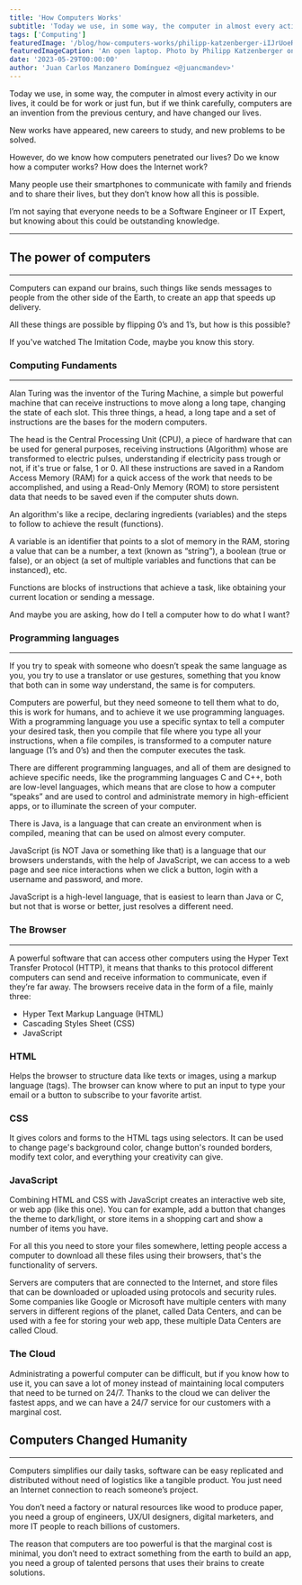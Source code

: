 ```yaml
---
title: 'How Computers Works'
subtitle: 'Today we use, in some way, the computer in almost every activity in our lives, being indispensable'
tags: ['Computing']
featuredImage: '/blog/how-computers-works/philipp-katzenberger-iIJrUoeRoCQ-unsplash.jpg'
featuredImageCaption: 'An open laptop. Photo by Philipp Katzenberger on Unsplash'
date: '2023-05-29T00:00:00'
author: 'Juan Carlos Manzanero Domínguez <@juancmandev>'
---
```


Today we use, in some way, the computer in almost every activity in our lives, it could be for work or just fun, but if we think carefully, computers are an invention from the previous century, and have changed our lives.

New works have appeared, new careers to study, and new problems to be solved.

However, do we know how computers penetrated our lives? Do we know how a computer works? How does the Internet work?

Many people use their smartphones to communicate with family and friends and to share their lives, but they don’t know how all this is possible.

I’m not saying that everyone needs to be a Software Engineer or IT Expert, but knowing about this could be outstanding knowledge.

---

## The power of computers

---

Computers can expand our brains, such things like sends messages to people from the other side of the Earth, to create an app that speeds up delivery.

All these things are possible by flipping 0’s and 1’s, but how is this possible?

If you've watched The Imitation Code, maybe you know this story.

### Computing Fundaments

---

Alan Turing was the inventor of the Turing Machine, a simple but powerful machine that can receive instructions to move along a long tape, changing the state of each slot. This three things, a head, a long tape and a set of instructions are the bases for the modern computers.

The head is the Central Processing Unit (CPU), a piece of hardware that can be used for general purposes, receiving instructions (Algorithm) whose are transformed to electric pulses, understanding if electricity pass trough or not, if it's true or false, 1 or 0. All these instructions are saved in a Random Access Memory (RAM) for a quick access of the work that needs to be accomplished, and using a Read-Only Memory (ROM) to store persistent data that needs to be saved even if the computer shuts down.

An algorithm's like a recipe, declaring ingredients (variables) and the steps to follow to achieve the result (functions).

A variable is an identifier that points to a slot of memory in the RAM, storing a value that can be a number, a text (known as “string”), a boolean (true or false), or an object (a set of multiple variables and functions that can be instanced), etc.

Functions are blocks of instructions that achieve a task, like obtaining your current location or sending a message.

And maybe you are asking, how do I tell a computer how to do what I want?

### Programming languages

---

If you try to speak with someone who doesn’t speak the same language as you, you try to use a translator or use gestures, something that you know that both can in some way understand, the same is for computers.

Computers are powerful, but they need someone to tell them what to do, this is work for humans, and to achieve it we use programming languages. With a programming language you use a specific syntax to tell a computer your desired task, then you compile that file where you type all your instructions, when a file compiles, is transformed to a computer nature language (1’s and 0’s) and then the computer executes the task.

There are different programming languages, and all of them are designed to achieve specific needs, like the programming languages C and C++, both are low-level languages, which means that are close to how a computer “speaks” and are used to control and administrate memory in high-efficient apps, or to illuminate the screen of your computer.

There is Java, is a language that can create an environment when is compiled, meaning that can be used on almost every computer.

JavaScript (is NOT Java or something like that) is a language that our browsers understands, with the help of JavaScript, we can access to a web page and see nice interactions when we click a button, login with a username and password, and more.

JavaScript is a high-level language, that is easiest to learn than Java or C, but not that is worse or better, just resolves a different need.

### The Browser

---

A powerful software that can access other computers using the Hyper Text Transfer Protocol (HTTP), it means that thanks to this protocol different computers can send and receive information to communicate, even if they’re far away. The browsers receive data in the form of a file, mainly three:

- Hyper Text Markup Language (HTML)
- Cascading Styles Sheet (CSS)
- JavaScript

### HTML

Helps the browser to structure data like texts or images, using a markup language (tags). The browser can know where to put an input to type your email or a button to subscribe to your favorite artist.

### CSS

It gives colors and forms to the HTML tags using selectors. It can be used to change page's background color, change button's rounded borders, modify text color, and everything your creativity can give.

### JavaScript

Combining HTML and CSS with JavaScript creates an interactive web site, or web app (like this one). You can for example, add a button that changes the theme to dark/light, or store items in a shopping cart and show a number of items you have.

For all this you need to store your files somewhere, letting people access a computer to download all these files using their browsers, that's the functionality of servers.

Servers are computers that are connected to the Internet, and store files that can be downloaded or uploaded using protocols and security rules. Some companies like Google or Microsoft have multiple centers with many servers in different regions of the planet, called Data Centers, and can be used with a fee for storing your web app, these multiple Data Centers are called Cloud.

### The Cloud

Administrating a powerful computer can be difficult, but if you know how to use it, you can save a lot of money instead of maintaining local computers that need to be turned on 24/7. Thanks to the cloud we can deliver the fastest apps, and we can have a 24/7 service for our customers with a marginal cost.

## Computers Changed Humanity

---

Computers simplifies our daily tasks, software can be easy replicated and distributed without need of logistics like a tangible product. You just need an Internet connection to reach someone’s project.

You don’t need a factory or natural resources like wood to produce paper, you need a group of engineers, UX/UI designers, digital marketers, and more IT people to reach billions of customers.

The reason that computers are too powerful is that the marginal cost is minimal, you don’t need to extract something from the earth to build an app, you need a group of talented persons that uses their brains to create solutions.

